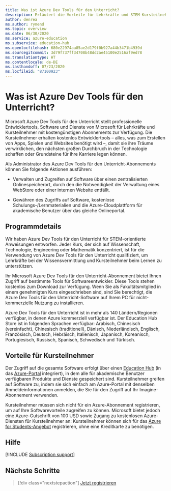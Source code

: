```yaml
---
title: Was ist Azure Dev Tools für den Unterricht?
description: Erläutert die Vorteile für Lehrkräfte und STEM-Kursteilnehmer für das Azure Dev Tools für den Unterricht-Programm.
author: denrea
ms.author: rymend
ms.topic: overview
ms.date: 06/30/2020
ms.service: azure-education
ms.subservice: education-hub
ms.openlocfilehash: 680e22974aa85ae2d179f0b927a44b3471b4939d
ms.sourcegitcommit: 3d79f737ff34708b48dd2ae45100e2516af9ed78
ms.translationtype: HT
ms.contentlocale: de-DE
ms.lasthandoff: 07/23/2020
ms.locfileid: "87100923"
---
```

# <a name="what-is-azure-dev-tools-for-teaching"></a>Was ist Azure Dev Tools für den Unterricht?

Microsoft Azure Dev Tools für den Unterricht stellt professionelle Entwicklertools, Software und Dienste von Microsoft für Lehrkräfte und Kursteilnehmer mit kostengünstigen Abonnements zur Verfügung. Die Kursteilnehmer erhalten kostenlos Entwicklertools – alles, was zum Erstellen von Apps, Spielen und Websites benötigt wird –, damit sie ihre Träume verwirklichen, den nächsten großen Durchbruch in der Technologie schaffen oder Grundsteine für ihre Karriere legen können.

Als Administrator des Azure Dev Tools für den Unterricht-Abonnements können Sie folgende Aktionen ausführen:

- Verwalten und Zugreifen auf Software über einen zentralisierten Onlinespeicherort, durch den die Notwendigkeit der Verwaltung eines WebStore oder einer internen Website entfällt.

- Gewähren des Zugriffs auf Software, kostenlose Schulungs-/Lernmaterialien und die Azure-Cloudplattform für akademische Benutzer über das gleiche Onlineportal.

## <a name="program-details"></a>Programmdetails

Wir haben Azure Dev Tools für den Unterricht für STEM-orientierte Anweisungen entworfen. Jeder Kurs, der sich auf Wissenschaft, Technologie, Engineering oder Mathematik konzentriert, ist für die Verwendung von Azure Dev Tools für den Unterricht qualifiziert, um Lehrkräfte bei der Wissensvermittlung und Kursteilnehmer beim Lernen zu unterstützen. 

Ihr Microsoft Azure Dev Tools für den Unterricht-Abonnement bietet Ihnen Zugriff auf bestimmte Tools für Softwareentwickler. Diese Tools stehen kostenlos zum Download zur Verfügung. Wenn Sie als Fakultätsmitglied in einem genehmigten Kurs eingeschrieben sind, sind Sie berechtigt, die Azure Dev Tools für den Unterricht-Software auf Ihrem PC für nicht-kommerzielle Nutzung zu installieren.

Azure Dev Tools für den Unterricht ist in mehr als 140 Ländern/Regionen verfügbar, in denen Azure kommerziell verfügbar ist. Der Education Hub Store ist in folgenden Sprachen verfügbar: Arabisch, Chinesisch (vereinfacht), Chinesisch (traditionell), Dänisch, Niederländisch, Englisch, Französisch, Deutsch, Hebräisch, Italienisch, Japanisch, Koreanisch, Portugiesisch, Russisch, Spanisch, Schwedisch und Türkisch.

## <a name="student-benefits"></a>Vorteile für Kursteilnehmer

Der Zugriff auf die gesamte Software erfolgt über einen [Education Hub](https://azureforeducation.microsoft.com/devtools) (in das [Azure-Portal](https://portal.azure.com/) integriert), in dem alle für akademische Benutzer verfügbaren Produkte und Dienste gespeichert sind. Kursteilnehmer greifen auf Software zu, indem sie sich einfach am Azure-Portal mit denselben Anmeldeinformationen anmelden, die Sie für den Zugriff auf Ihr Imagine-Abonnement verwenden.

Kursteilnehmer müssen sich nicht für ein Azure-Abonnement registrieren, um auf Ihre Softwarevorteile zugreifen zu können. Microsoft bietet jedoch eine Azure-Gutschrift von 100 USD sowie Zugang zu kostenlosen Azure-Diensten für Kursteilnehmer an: Kursteilnehmer können sich für das [Azure for Students-Angebot](azure-students-program.md) registrieren, ohne eine Kreditkarte zu benötigen.

## <a name="getting-help"></a>Hilfe

[!INCLUDE [Subscription support](../../../includes/edu-dev-tools-program-support.md)]

## <a name="next-steps"></a>Nächste Schritte

> [!div class="nextstepaction"]
> [Jetzt registrieren](enroll-renew-subscription.md)
